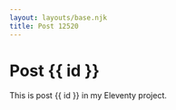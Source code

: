 ```yaml
---
layout: layouts/base.njk
title: Post 12520
---
```


# Post {{ id }}

This is post {{ id }} in my Eleventy project.
